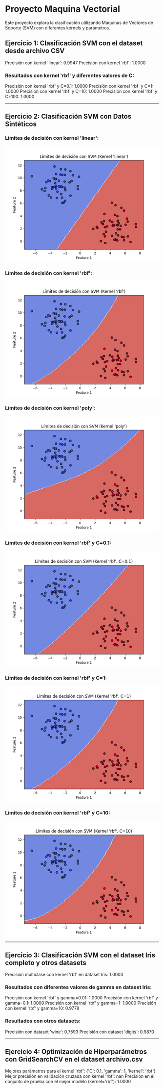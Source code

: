 # Proyecto Maquina Vectorial
Este proyecto explora la clasificación utilizando Máquinas de Vectores de Soporte (SVM) con diferentes kernels y parámetros.

## Ejercicio 1: Clasificación SVM con el dataset desde archivo CSV
Precisión con kernel 'linear': 0.9947
Precisión con kernel 'rbf': 1.0000
### Resultados con kernel 'rbf' y diferentes valores de C:
Precisión con kernel 'rbf' y C=0.1: 1.0000
Precisión con kernel 'rbf' y C=1: 1.0000
Precisión con kernel 'rbf' y C=10: 1.0000
Precisión con kernel 'rbf' y C=100: 1.0000

---
## Ejercicio 2: Clasificación SVM con Datos Sintéticos
### Límites de decisión con kernel 'linear':
![Límites de decisión con kernel 'linear'](limites_lineal.png)
### Límites de decisión con kernel 'rbf':
![Límites de decisión con kernel 'rbf'](limites_rbf.png)
### Límites de decisión con kernel 'poly':
![Límites de decisión con kernel 'poly'](limites_poly.png)
### Límites de decisión con kernel 'rbf' y C=0.1:
![Límites de decisión con kernel 'rbf' y C=0.1](limites_rbf_C0.1.png)
### Límites de decisión con kernel 'rbf' y C=1:
![Límites de decisión con kernel 'rbf' y C=1](limites_rbf_C1.png)
### Límites de decisión con kernel 'rbf' y C=10:
![Límites de decisión con kernel 'rbf' y C=10](limites_rbf_C10.png)

---
## Ejercicio 3: Clasificación SVM con el dataset Iris completo y otros datasets
Precisión multiclase con kernel 'rbf' en dataset Iris: 1.0000

### Resultados con diferentes valores de gamma en dataset Iris:
Precisión con kernel 'rbf' y gamma=0.01: 1.0000
Precisión con kernel 'rbf' y gamma=0.1: 1.0000
Precisión con kernel 'rbf' y gamma=1: 1.0000
Precisión con kernel 'rbf' y gamma=10: 0.9778

### Resultados con otros datasets:
Precisión con dataset 'wine': 0.7593
Precisión con dataset 'digits': 0.9870

---
## Ejercicio 4: Optimización de Hiperparámetros con GridSearchCV en el dataset archivo.csv

Mejores parámetros para el kernel 'rbf': {'C': 0.1, 'gamma': 1, 'kernel': 'rbf'}
Mejor precisión en validación cruzada con kernel 'rbf': nan
Precisión en el conjunto de prueba con el mejor modelo (kernel='rbf'): 1.0000
